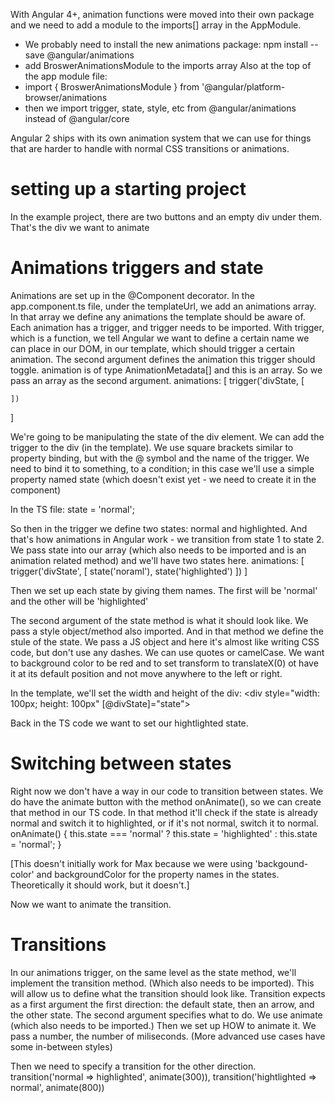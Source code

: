 With Angular 4+, animation functions were moved into their own package and we need to add a module to the imports[] array in the AppModule.
- We probably need to install the new animations package:
npm install --save @angular/animations
- add BroswerAnimationsModule to the imports array
Also at the top of the app module file:
- import { BroswerAnimationsModule } from '@angular/platform-browser/animations
- then we import trigger, state, style, etc from @angular/animations instead of @angular/core

Angular 2 ships with its own animation system that we can use for things that are harder to handle with normal CSS transitions or animations.

# setting up a starting project
In the example project, there are two buttons and an empty div under them. That's the div we want to animate

# Animations triggers and state
Animations are set up in the @Component decorator.
In the app.component.ts file, under the templateUrl, we add an animations array. In that array we define any animations the template should be aware of. Each animation has a trigger, and trigger needs to be imported. With trigger, which is a function, we tell Angular we want to define a certain name we can place in our DOM, in our template, which should trigger a certain animation. The second argument defines the animation this trigger should toggle. animation is of type AnimationMetadata[] and this is an array. So we pass an array as the second argument.
animations: [
    trigger('divState, [

    ])
]

We're going to be manipulating the state of the div element. 
We can add the trigger to the div (in the template). We use square brackets similar to property binding, but with the @ symbol and the name of the trigger. We need to bind it to something, to a condition; in this case we'll use a simple property named state (which doesn't exist yet - we need to create it in the component)
<div [@divState]="state"></div>

In the TS file:
state = 'normal';

So then in the trigger we define two states: normal and highlighted.
And that's how animations in Angular work - we transition from state 1 to state 2. 
We pass state into our array (which also needs to be imported and is an animation related method) and we'll have two states here.
  animations: [
    trigger('divState', [
      state('noraml'),
      state('highlighted')
    ])
  ]

Then we set up each state by giving them names. The first will be 'normal' and the other will be 'highlighted'

The second argument of the state method is what it should look like. We pass a style object/method also imported. And in that method we define the stule of the state. We pass a JS object and here it's almost like writing CSS code, but don't use any dashes. We can use quotes or camelCase.
We want to background color to be red and to set transform to translateX(0) ot have it at its default position and not move anywhere to the left or right.

In the template, we'll set the width and height of the div:
      <div
        style="width: 100px; height: 100px"
        [@divState]="state"></div>
    </div>

Back in the TS code we want to set our hightlighted state.

# Switching between states
Right now we don't have a way in our code to transition between states.
We do have the animate button with the method onAnimate(), so we can create that method in our TS code.
In that method it'll check if the state is already normal and switch it to highlighted, or if it's not normal, switch it to normal.
  onAnimate() {
    this.state === 'normal' ? this.state = 'highlighted' : this.state = 'normal';
  }

[This doesn't initially work for Max because we were using 'backgound-color' and backgroundColor for the property names in the states. Theoretically it should work, but it doesn't.]

Now we want to animate the transition.

# Transitions
In our animations trigger, on the same level as the state method, we'll implement the transition method. (Which also needs to be imported). This will allow us to define what the transition should look like.
Transition expects as a first argument the first direction: the default state, then an arrow, and the other state.
The second argument specifies what to do. We use animate (which also needs to be imported.) Then we set up HOW to animate it.
We pass a number, the number of miliseconds.
(More advanced use cases have some in-between styles)

Then we need to specify a transition for the other direction.
      transition('normal => highlighted', animate(300)),
      transition('hightlighted => normal', animate(800))


